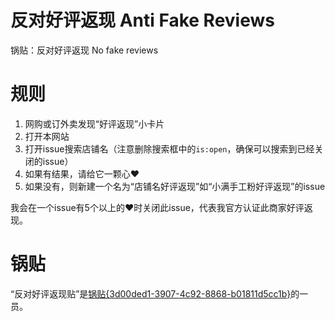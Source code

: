 # 反对好评返现 Anti Fake Reviews
锅贴：反对好评返现 No fake reviews

# 规则
1. 网购或订外卖发现“好评返现”小卡片
2. 打开本网站
3. 打开issue搜索店铺名（注意删除搜索框中的`is:open`，确保可以搜索到已经关闭的issue）
4. 如果有结果，请给它一颗心:heart:
5. 如果没有，则新建一个名为“店铺名好评返现”如“小满手工粉好评返现”的issue

我会在一个issue有5个以上的:heart:时关闭此issue，代表我官方认证此商家好评返现。
   

# 锅贴
“反对好评返现贴”是[锅贴{3d00ded1-3907-4c92-8868-b01811d5cc1b}](https://github.com/jks-liu/guotie)的一员。
